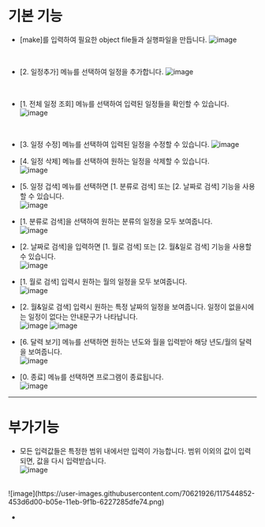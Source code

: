 # 기본 기능
- [make]를 입력하여 필요한 object file들과 실행파일을 만듭니다.
![image](https://user-images.githubusercontent.com/70621926/117542431-94ca6b80-b053-11eb-98c8-7b630237867e.png) 

<br />

- [2. 일정추가] 메뉴를 선택하여 일정을 추가합니다.
![image](https://user-images.githubusercontent.com/70621926/117544989-cc8ae080-b05e-11eb-827c-c1dffaff1d58.png)

<br />

- [1. 전체 일정 조회] 메뉴를 선택하여 입력된 일정들을 확인할 수 있습니다.
![image](https://user-images.githubusercontent.com/70621926/117543786-49b35700-b059-11eb-837c-3b7bf5665d77.png)  

<br />

- [3. 일정 수정] 메뉴를 선택하여 입력된 일정을 수정할 수 있습니다.
![image](https://user-images.githubusercontent.com/70621926/117543873-9f87ff00-b059-11eb-9e80-3b9554c2c239.png)




- [4. 일정 삭제] 메뉴를 선택하여 원하는 일정을 삭제할 수 있습니다.   
![image](https://user-images.githubusercontent.com/70621926/117544084-9e0b0680-b05a-11eb-938d-ac9d39b87659.png)

- [5. 일정 겁색] 메뉴를 선택하면 [1. 분류로 검색] 또는 [2. 날짜로 검색] 기능을 사용할 수 있습니다.   
![image](https://user-images.githubusercontent.com/70621926/117544156-f8a46280-b05a-11eb-9496-ebf8b8834b57.png)

- [1. 분류로 검색]을 선택하여 원하는 분류의 일정을 모두 보여줍니다.   
![image](https://user-images.githubusercontent.com/70621926/117544187-32756900-b05b-11eb-8c45-abba616b4b37.png)

- [2. 날짜로 검색]을 입력하면 [1. 월로 검색] 또는 [2. 월&일로 검색] 기능을 사용할 수 있습니다.   
![image](https://user-images.githubusercontent.com/70621926/117544206-589b0900-b05b-11eb-8374-ced4360c1776.png)

- [1. 월로 검색] 입력시 원하는 월의 일정을 모두 보여줍니다.   
![image](https://user-images.githubusercontent.com/70621926/117544251-8e3ff200-b05b-11eb-8e79-245dc0e1fb5c.png)

- [2. 월&일로 검색] 입력시 원하는 특정 날짜의 일정을 보여줍니다. 일정이 없을시에는 일정이 없다는 안내문구가 나타납니다.   
![image](https://user-images.githubusercontent.com/70621926/117544286-b6c7ec00-b05b-11eb-9e49-c38c0f81ae21.png)
![image](https://user-images.githubusercontent.com/70621926/117544316-d95a0500-b05b-11eb-81ff-9484d713dfdb.png)

- [6. 달력 보기] 메뉴를 선택하면 원하는 년도와 월을 입력받아 해당 년도/월의 달력을 보여줍니다.   
![image](https://user-images.githubusercontent.com/70621926/117544368-1e7e3700-b05c-11eb-994e-7c556d80ee23.png)

- [0. 종료] 메뉴를 선택하면 프로그램이 종료됩니다.   
![image](https://user-images.githubusercontent.com/70621926/117544819-17f0bf00-b05e-11eb-94e9-ab6ec6c58223.png)
-----------------------------------------
# 부가기능
- 모든 입력값들은 특정한 범위 내에서만 입력이 가능합니다. 범위 이외의 값이 입력되면, 값을 다시 입력받습니다.   
![image](https://user-images.githubusercontent.com/70621926/117544444-7157ee80-b05c-11eb-9e23-fa7ce8079d88.png)
<br />
![image](https://user-images.githubusercontent.com/70621926/117544852-453d6d00-b05e-11eb-9f1b-6227285dfe74.png)

- 
